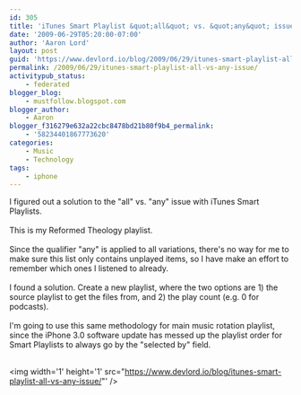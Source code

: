 ```yaml
---
id: 305
title: 'iTunes Smart Playlist &quot;all&quot; vs. &quot;any&quot; issue'
date: '2009-06-29T05:20:00-07:00'
author: 'Aaron Lord'
layout: post
guid: 'https://www.devlord.io/blog/2009/06/29/itunes-smart-playlist-all-vs-any-issue/'
permalink: /2009/06/29/itunes-smart-playlist-all-vs-any-issue/
activitypub_status:
    - federated
blogger_blog:
    - mustfollow.blogspot.com
blogger_author:
    - Aaron
blogger_f316279e632a22cbc8478bd21b80f9b4_permalink:
    - '58234401867773620'
categories:
    - Music
    - Technology
tags:
    - iphone
---
```


I figured out a solution to the "all" vs. "any" issue with iTunes Smart Playlists.<br /><br />This is my Reformed Theology playlist.<br /><br /><a href="/blog/wp-content/uploads/2011/10/picture2.png"><img src="/blog/wp-content/uploads/2011/10/picture2.png?w=300" alt="" border="0" /></a><br />Since the qualifier "any" is applied to all variations, there's no way for me to make sure this list only contains unplayed items, so I have make an effort to remember which ones I listened to already.<br /><br />I found a solution.  Create a new playlist, where the two options are 1) the source playlist to get the files from, and 2) the play count (e.g. 0 for podcasts).<br /><br /><a href="http://mustfollow.files.wordpress.com/2009/06/picture3.png"><img src="http://mustfollow.files.wordpress.com/2009/06/picture3.png?w=300" alt="" border="0" /></a><br />I'm going to use this same methodology for main music rotation playlist, since the iPhone 3.0 software update has messed up the playlist order for Smart Playlists to always go by the "selected by" field.<br /><br /><a href="/blog/wp-content/uploads/2011/10/picture4.png"><img src="/blog/wp-content/uploads/2011/10/picture4.png?w=300" alt="" border="0" /></a><div class="blogger-post-footer"><img width='1' height='1' src="https://www.devlord.io/blog/itunes-smart-playlist-all-vs-any-issue/"' /></div>